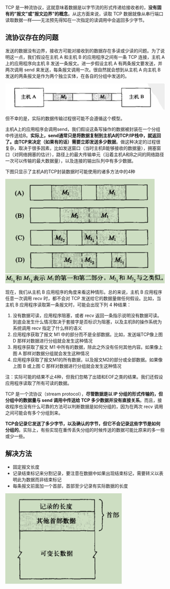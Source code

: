 TCP 是一种流协议，这就意味着数据是以字节流的形式传递给接收者的，**没有固有的”报文”或”报文边界”的概念**。从这方面来说，读取 TCP 数据就像从串行端口读取数据一样——无法预先得知在一次指定的读调用中会返回多少字节。

## 流协议存在的问题

发送的数据没有边界，接收方可能对接收到的数据存在多读或少读的问题。为了说明这一点，我们假设在主机 A 和主机 B 的应用程序之间有一条 TCP 连接，主机 A 上的应用程序向主机 B 发送一条报文。进一步假设主机 A 有两条报文要发送，并两次调用 send 来发送，每条报文调用一次。很自然就会想到从主机 A 向主机 B 发送的两条报文是作为两个独立实体，在各自的分组中发送的。

![主机A和主机B通信](./images/主机A和主机B通信.png)

但不幸的是，实际的数据传输过程很可能不会遵循这个模型。

主机A上的应用程序会调用send，我们假设这条写操作的数据被封装在一个分组中传送给B。**实际上，send通常只是将数据复制到主机A的TCP/IP栈中，就返回了。由TCP来决定（如果有的话）需要立即发送多少数据**。做这种决定的过程很复杂，取决于很多因素，比如发送窗口（当时主机B能够接收的数据量），拥塞窗口（对网络拥塞的估计），路径上的最大传输单元（沿着主机A和B之间的网络路径一次可以传输的最大数据量），以及连接的输出队列中有多少数据。

下图只显示了主机A的TCP封装数据时可能使用的诸多方法中的4种

![数据分割](./images/数据分割.png)![注解M1和M2](./images/注解M1和M2.png)

现在，我们从主机 B 应用程序的角度来看这种情形。总的来说，主机 B 应用程序任意一次调用 recv 时，都不会对 TCP 发送给它的数据量做任何假设。比如，当主机 B 应用程序读取第一条报文时，可能会出现下列 4 种结果：

1. 没有数据可读，应用程序阻塞，或者 recv 返回一条指示说明没有数据可读。到底会发生什么情况取决于套接字是否标识为阻塞，以及主机B的操作系统为系统调用 recv 指定了什么样的语义
2. 应用程序获取了报文 M1 中的部分而不是全部数据。比如，发送端TCP像上图 D 那样对数据进行分组就会发生这种情况
3. 用程序获取了报文 M1 中所有的数据，除此之外没有任何其他内容。如果像上图 A 那样对数据分组就会发生这种情况
4. 应用程序获取了报文M1的所有数据，以及报文M2的部分或全部数据。如果像上图 B 或上图 C 那样对数据进行分组就会发生这种情况

注：实际可能的结果不止4种，但我们忽略了出错和EOF之类的结果。我们还假设应用程序读取了所有可读的数据。

TCP 是一个流协议（stream protocol），**尽管数据是以 IP 分组的形式传输的，但分组中的数据量与 send 调用中传送给 TCP 多少数据并没有直接关系**。而且，接收程序也没有什么可靠的方法可以判断数据是如何分组的，因为在两次 recv 调用之间可能会有多个分组到来。

**TCP会记录它发送了多少字节，以及确认的字节，但它不会记录这些字节是如何分组的**。实际上，有些实现在重传丢失分组的时候传送的数据可能比原来的多一些或少一些。

## 解决方法

- 固定报文长度
- 记录结束标记来分割记录，要注意在数据中如果出现结束标记，需要转义以表明此为数据而非结束标记
- 每条报文前面加一个首部，首部至少记录有实际数据的长度

![自实现协议](./images/自实现协议.png)